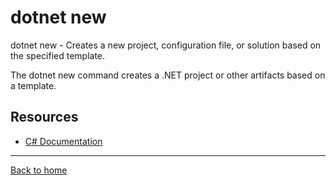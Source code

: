 # dotnet new

dotnet new - Creates a new project, configuration file, or solution based on the specified template.

The dotnet new command creates a .NET project or other artifacts based on a template.

## Resources

- [C# Documentation](https://docs.microsoft.com/en-us/dotnet/core/tools/dotnet-new)

---

[Back to home](readme.md)